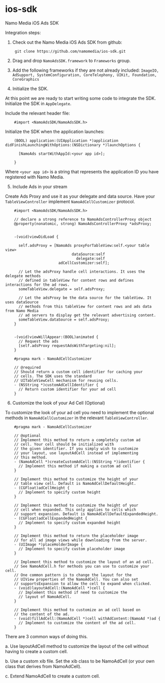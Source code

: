 ios-sdk
=======

Namo Media iOS Ads SDK

Integration steps:

1. Check out the Namo Media iOS Ads SDK from github:

        git clone https://github.com/namomedia/ios-sdk.git

2. Drag and drop `NamoAdsSDK.framework` to `Frameworks` group.


3. Add the following frameworks if they are not already included: `ImageIO, AdSupport, SystemConfiguration, CoreTelephony, UIKit, Foundation, CoreGraphics`


4. Initialize the SDK.

  At this point we are ready to start writing some code to integrate the SDK.
  Initialize the SDK in `AppDelegate`.

  Include the relevant header file:

        #import <NamoAdsSDK/NamoAdsSDK.h>
    

  Initialize the SDK when the application launches:

        (BOOL) application:(UIApplication *)application didFinishLaunchingWithOptions:(NSDictionary *)launchOptions {

          [NamoAds startWithAppId:<your app id>];
          
        }

  Where `<your app id>` is a string that represents the application ID you have registered with Namo Media.

5. Include Ads in your stream

  Create Ads Proxy and use it as your delegate and data source. Have your `TableViewController` implement `NamoAdCellCustomizer` protocol.
        
        #import <NamoAdsSDK/NamoAdsSDK.h>
        
        // declare a strong reference to NamoAdsControllerProxy object
        @property(nonatomic, strong) NamoAdsControllerProxy *adsProxy;


        -(void)viewDidLoad {

          self.adsProxy = [NamoAds proxyForTableView:self.<your table view>
                                  dataSource:self
                                    delegate:self
                            adCellCustomizer:self];
                            
          // Let the adsProxy handle cell interactions. It uses the delegate methods
          // defined in tableView for content rows and defines interactions for the ad rows.
          someTableView.delegate = self.adsProxy;
          
          // Let the adsProxy be the data source for the tableView. It uses dataSource
          // methods from this tableView for content rows and ads data from Namo Media
          // ad servers to display get the relevant advertising content.
          someTableView.dataSource = self.adsProxy;
        }
  

        -(void)viewWillAppear:(BOOL)animated {
          // Request the ads
          [self.adsProxy requestAdsWithTargeting:nil];
        }
        
        #pragma mark - NamoAdCellCustomizer
        
        // @required
        // Should return a custom cell identifier for caching your
        // cells. The SDK uses the standard
        // UITableViewCell mechanism for reusing cells.
        - (NSString *)customAdCellIdentifier {
          // Return custom identifier for your ad cell
        }

6. Customize the look of your Ad Cell (Optional)

  To customize the look of your ad cell you need to implement the optional methods in `NamoAdCellCustomizer` in the relevant `TableViewController`.
  
        #pragma mark - NamoAdCellCustomizer

        // @optional
        // Implement this method to return a completely custom ad 
        // cell. Your cell should be initialized with
        // the given identifier. If you simply wish to customize 
        // your layout, use layoutAdCell instead of implementing 
        // this method.
        - (NamoAdCell *)createCustomAdCell:(NSString *)identifier {
          // Implement this method if making a custom ad cell
        }

        // Implement this method to customize the height of your 
        // table view cell. Default is NamoAdCellDefaultHeight.
        - (CGFloat)adCellHeight {
          // Implement to specify custom height
        }

        // Implement this method to customize the height of your 
        // cell when expanded. This only applies to cells which 
        // support expansion. Default is NamoAdCellDefaultExpandedHeight.
        - (CGFloat)adCellExpandedHeight {
          // Implement to specify custom expanded height
        }

        // Implement this method to return the placeholder image 
        // for all ad image views while downloading from the server.
        - (UIImage *)placeHolderImage {
          // Implement to specify custom placeholder image
        }

        // Implement this method to customize the layout of an ad cell. 
        // See NamoAdCell.h for methods you can use to customize your cell.
        // One common pattern is to change the layout for the 
        // UIView properties of the NamoAdCell. You can also set 
        // supportsExpansion to allow the cell to expand when clicked.
        - (void)layoutAdCell:(NamoAdCell *)cell {
          // Implement this method if need to customize the
          // layout of NamoAdCell.
        }

        // Implement this method to customize an ad cell based on 
        // the content of the ad.
        - (void)fillAdCell:(NamoAdCell *)cell withAdContent:(NamoAd *)ad {
          // Implement to customize the content of the ad cell.
        }

  There are 3 common ways of doing this.

  a. Use layoutAdCell method to customize the layout of the cell without having to create a custom cell.
  
  b. Use a custom xib file.
  Set the xib class to be NamoAdCell (or your own class that derives from NamoAdCell).
  
  c. Extend NamoAdCell to create a custom cell.
